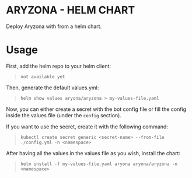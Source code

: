 # ARYZONA - HELM CHART

Deploy Aryzona with from a helm chart.

# Usage

First, add the helm repo to your helm client:

> `not available yet`

Then, generate the default values.yml: 

> `helm show values aryona/aryzona > my-values-file.yaml`

Now, you can either create a secret with the bot config file or fill the config inside the
values file (under the `config` section).

If you want to use the secret, create it with the following command:

> `kubectl create secret generic <secret-name> --from-file ./config.yml -n <namespace>`

After having all the values in the values file as you wish, install the chart:

> `helm install -f my-values-file.yaml aryona aryona/aryzona -n <namespace>`
